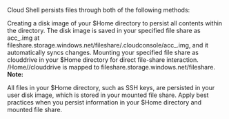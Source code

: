 Cloud Shell persists files through both of the following methods:

Creating a disk image of your $Home directory to persist all contents within the directory. The disk image is saved in your specified file share as acc_<User>.img at fileshare.storage.windows.net/fileshare/.cloudconsole/acc_<User>.img, and it automatically syncs changes.
Mounting your specified file share as clouddrive in your $Home directory for direct file-share interaction. /Home/<User>/clouddrive is mapped to fileshare.storage.windows.net/fileshare.
 **Note:**

All files in your $Home directory, such as SSH keys, are persisted in your user disk image, which is stored in your mounted file share. Apply best practices when you persist information in your $Home directory and mounted file share.